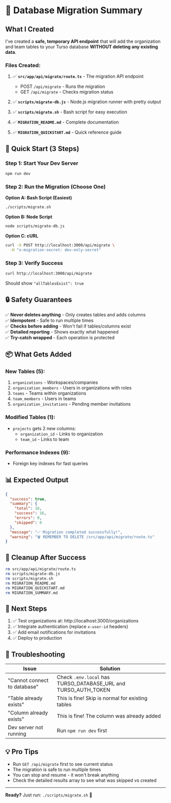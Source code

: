 # 🎯 Database Migration Summary

## What I Created

I've created a **safe, temporary API endpoint** that will add the organization and team tables to your Turso database **WITHOUT deleting any existing data**.

### Files Created:

1. ✅ **`src/app/api/migrate/route.ts`** - The migration API endpoint
   - POST `/api/migrate` - Runs the migration
   - GET `/api/migrate` - Checks migration status

2. ✅ **`scripts/migrate-db.js`** - Node.js migration runner with pretty output

3. ✅ **`scripts/migrate.sh`** - Bash script for easy execution

4. ✅ **`MIGRATION_README.md`** - Complete documentation

5. ✅ **`MIGRATION_QUICKSTART.md`** - Quick reference guide

## 🚀 Quick Start (3 Steps)

### Step 1: Start Your Dev Server
```bash
npm run dev
```

### Step 2: Run the Migration (Choose One)

**Option A: Bash Script (Easiest)**
```bash
./scripts/migrate.sh
```

**Option B: Node Script**
```bash
node scripts/migrate-db.js
```

**Option C: cURL**
```bash
curl -X POST http://localhost:3000/api/migrate \
  -H "x-migration-secret: dev-only-secret"
```

### Step 3: Verify Success
```bash
curl http://localhost:3000/api/migrate
```

Should show `"allTablesExist": true`

## 🔒 Safety Guarantees

✅ **Never deletes anything** - Only creates tables and adds columns  
✅ **Idempotent** - Safe to run multiple times  
✅ **Checks before adding** - Won't fail if tables/columns exist  
✅ **Detailed reporting** - Shows exactly what happened  
✅ **Try-catch wrapped** - Each operation is protected  

## 📦 What Gets Added

### New Tables (5):
1. `organizations` - Workspaces/companies
2. `organization_members` - Users in organizations with roles
3. `teams` - Teams within organizations
4. `team_members` - Users in teams
5. `organization_invitations` - Pending member invitations

### Modified Tables (1):
- `projects` gets 2 new columns:
  - `organization_id` - Links to organization
  - `team_id` - Links to team

### Performance Indexes (9):
- Foreign key indexes for fast queries

## 📊 Expected Output

```json
{
  "success": true,
  "summary": {
    "total": 16,
    "success": 16,
    "errors": 0,
    "skipped": 0
  },
  "message": "✅ Migration completed successfully!",
  "warning": "🗑️ REMEMBER TO DELETE /src/app/api/migrate/route.ts"
}
```

## 🧹 Cleanup After Success

```bash
rm src/app/api/migrate/route.ts
rm scripts/migrate-db.js
rm scripts/migrate.sh
rm MIGRATION_README.md
rm MIGRATION_QUICKSTART.md
rm MIGRATION_SUMMARY.md
```

## 🎉 Next Steps

1. ✅ Test organizations at: http://localhost:3000/organizations
2. ✅ Integrate authentication (replace `x-user-id` headers)
3. ✅ Add email notifications for invitations
4. ✅ Deploy to production

## 🐛 Troubleshooting

| Issue | Solution |
|-------|----------|
| "Cannot connect to database" | Check `.env.local` has TURSO_DATABASE_URL and TURSO_AUTH_TOKEN |
| "Table already exists" | This is fine! Skip is normal for existing tables |
| "Column already exists" | This is fine! The column was already added |
| Dev server not running | Run `npm run dev` first |

## 💡 Pro Tips

- Run `GET /api/migrate` first to see current status
- The migration is safe to run multiple times
- You can stop and resume - it won't break anything
- Check the detailed results array to see what was skipped vs created

---

**Ready?** Just run: `./scripts/migrate.sh` 🚀
